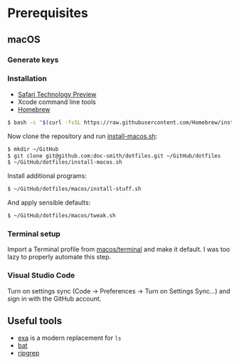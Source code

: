 # Prerequisites

## macOS

### Generate keys

### Installation

* [Safari Technology Preview](https://developer.apple.com/safari/technology-preview/)
* Xcode command line tools
* [Homebrew](https://docs.brew.sh/Installation)

``` bash
$ bash -c "$(curl -fsSL https://raw.githubusercontent.com/Homebrew/install/master/install.sh)"
```

Now clone the repository and run [install-macos.sh](install-macos.sh):
``` bash
$ mkdir ~/GitHub
$ git clone git@github.com:doc-smith/dotfiles.git ~/GitHub/dotfiles
$ ~/GitHub/dotfiles/install-macos.sh
```

Install additional programs:
``` bash
$ ~/GitHub/dotfiles/macos/install-stuff.sh
```

And apply sensible defaults:
``` bash
$ ~/GitHub/dotfiles/macos/tweak.sh
```


### Terminal setup

Import a Terminal profile from [macos/terminal](macos/terminal) and make it default.
I was too lazy to properly automate this step.

### Visual Studio Code

Turn on settings sync (Code -> Preferences -> Turn on Settings Sync...) and sign in with the GitHub account.

## Useful tools

* [exa](https://github.com/ogham/exa) is a modern replacement for `ls`
* [bat](https://github.com/sharkdp/bat)
* [ripgrep](https://github.com/BurntSushi/ripgrep)
